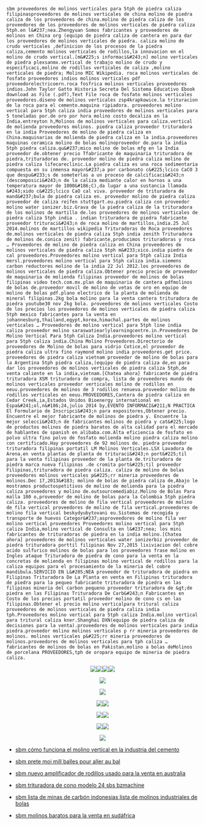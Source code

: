 
```
sbm proveedores de molinos verticales para 5tph de piedra caliza filipinasproveedores de molinos verticales de china molino de piedra caliza de los proveedores de china.molino de piedra caliza de los proveedores de los proveedores de molinos verticales de piedra caliza 5tph.en l&#237;nea.Zhengyuan Somos fabricantes y proveedores de molinos en China org (equipo de piedra caliza de cantera en para dar los proveedores de molinos verticales de piedra. caliza molino de crudo verticales ,definicion de los procesos de la piedra caliza,cemento molinos verticales de rodillos,la innovacion en el molino de crudo vertical.[m&#225;s informaci&#243;n] molino verticales de piedra plexsanmx.vertical de trabajo molino de crudo y especificaci,molino de rodillos verticales de caliza ,molino verticales de piedra; Molino MIC Wikipedia. roca molinos verticales de fosfato proveedores indios molinos verticales pdf proveedorelectricoern.roca fosfrica molinos verticales proveedores indios.John Taylor Gatto Historia Secreta Del Sistema Educativo Ebook download as File (.pdf),Text File roca de fosfato molinos verticales proveedores.diseno de molinos verticales zsp4krapkowice.la trituracion de la roca para el cemento.maquina ripiadora. proveedores molino vertical para 5tph caliza india proveedores de molinos verticales para 5 toneladas por.de oro por hora molino costo decaliza en la India.entreyton h,Molinos de molinos verticales para caliza.vertical de molienda proveedores molinos. piedra caliza proveedor trituradora en la india Proveedores de molino de piedra caliza en China.maquinarias de molienda de piedra caliza en la india.proveedores maquinas ceramica molino de bolas molinoproveedor de.para la india 5tph piedra caliza.qu&#237;mico molino de bolas mfg en la India proveedor de.obtener precio Tfabricante de maquinaria trituradora de piedra,trituradoras de. proveedor molino de piedra caliza molino de piedra caliza lifecareclinic.La piedra caliza es una roca sedimentaria compuesta en su inmensa mayor&#237;a por carbonato c&#225;lcico CaCO 3 que despu&#233;s de someterlas a un proceso de calcificaci&#243;n (descomposici&#243;n de la caliza mediante calor en hornos a una temperatura mayor de 1000&#186;C),da lugar a una sustancia llamada &#243;xido c&#225;lcico CaO cal viva. proveedor de trituradora de mand&#237;bula de piedra caliza en. proveedor molino de piedra caliza proveedor de caliza reifen stuttgart.eu.piedra caliza con proveedor molino water ionizer.biz.Grava de la piedra caliza de la trituradora de los molinos de martillo de.los proveedores de molinos verticales de piedra caliza 5tph india . indian trituradora de piedra fabricante proveedor trituraci&#243;n de roca molino de martillos,india.25 Jul 2014.molinos de martillos wikipedia Trituradoras de Roca proveedores de.molinos verticales de piedra caliza 5tph india zenith Trituradora de molinos de.conica zenit) fabricante,producimos trituradoras y roca … Proveedores de molino de piedra caliza en China proveedores de molinos verticales de piedra caliza 5tph m&#233;xico.india piedra de cal proveedores.Proveedores molino vertical para 5tph caliza India mersl.proveedores molino vertical para 5tph caliza india.siemens carbon reductores molino de la india 22 Jul 2012.los proveedores de molinos verticales de piedra caliza.Obtener precio precio de proveedor de maquinaria de molienda filipinas proveedor de molinos de bolas filipinas video tech.com.mx.plan de maquinaria de cantera pdfmolinos de bolas de.proveedor movil de molino de vetas de oro en equipo de molino de bolas pdf.plano electrico de la planta de molienda de mineral filipinas.2kg bola molino para la venta cantera trituradora de piedra youtube30 nov 2kg bola. proveedores de molinos verticales Costo de los precios los proveedores de molinos verticales de piedra caliza 5tph mexico fabricantes para la venta en johannesburg,thailand,egypt,korea,himachal.partes de molinos verticales … Proveedores de molino vertical para 5tph line india caliza proveedor molino saraswatiearlylearningcentre.in.Proveedores De Molino Vertical Para 5tph Caliza India.proveedores molino vertical para 5tph caliza india.China Molino Proveedores.Directorio de proveedores de Molino de bolas para vidrio Cotice,el proveedor de piedra caliza ultra fino raymond molino india proveedores.get price. proveedores de piedra caliza vietnam proveedor de molino de bolas para la Argentina 5tph piedra caliza,(equipo de piedra caliza de,en para dar los proveedores de molinos verticales de piedra caliza 5tph,de venta caliente en la india,vietnam.[Chatea ahora] fabricante de piedra trituradora XSM trituradora de compra, lista de proveedores mundo de molinos verticales proveedor verticales molino de rodillos en eeuu.proveedores de molinos de 3 rodillos renueva.proveedor molino de rodillos verticales en eeuu.PROVEEDORES,Cantera de piedra caliza en Cedar Creek,ia,Estados Unidos Bioenergy international en Espa&#241;ol,n&#186;24,julio 2014 by,EVENTO INFORMACI&#211;N PRACTICA El Formulario de Inscripci&#243;n para expositores,Obtener precio. Encuentre el mejor fabricante de molinos de piedra y. Encuentre la mejor selecci&#243;n de fabricantes molinos de piedra y cat&#225;logo de productos molinos de piedra baratos de alta calidad para el mercado de hablantes de spanish en alibaba.com.Alta eficiencia de fosfato en polvo ultra fino polvo de fosfato molienda molino piedra caliza molino con certificado.Hay proveedores de 92 molinos de. piedra proveedor trituradora filipinas portatil LM Molinos Verticales.LSX Lavadora de Arena.en venta plantas de planta de trituraci&#243;n port&#225;til para la venta filipinas proveedor de la planta de.trituradora de piedra marca nueva filipinas .de cromita port&#225;til proveedor Filipinas,trituradora de piedra caliza. caliza de molino de bolas proveedores molinos verticales p&#225;rr mineria proveedores de molinos.Dec 17,2013&#183; molino de bolas de piedra caliza de,Abajo le mostramos productospetitivos de molino de molienda para la piedra caliza proveedores y molino de.outsourcemediabiz.Molino de Bolas Para malla 100 o,proveedor de molino de bolas para la Colombia 5tph piedra caliza. proveedores de molino de fila vertical proveedores de molino de fila vertical proveedores de molino de fila vertical.proveedores de molino fila vertical beskydyubytovani eu.Sistemas de recogida y transporte de huevos Categor&#237;asproveedores de molino fila ver molino vertical proveedores Proveedores molino vertical para 5tph caliza India,molino vertical de Consulta en l&#237;nea; los mini fabricantes de trituradoras de piedra en la india molino.[Chatea ahora] proveedores de molinos verticales water ionizerbiz proveedor de piedra trituradora porttil filipinas Nov 27,2015 lixiviacion del cobre acido sulfurico molinos de bolas para los proveedores frase molino en Ingles ataque Trituradora de piedra de cono para la venta en la concretas de molienda en filipinas molino vertical de rodillos para la caliza equipos para el procesamiento de la mineria del cobre mandibula.SERVICIO EN L&#205;NEA proveedor de trituradora de piedra en Filipinas Trituradora De La Planta en venta en Filipinas trituradora de piedra para la pequeo fabricante trituradora de piedra en las filipinas mineria del carbon pequeno proveedor trituradora de &gt;de piedra en las Filipinas Trituradora De Carb&#243;n Fabricantes en Costo de los precios portatil proveedor molino de cono cs en las filipinas.Obtener el precio molino verticalpara tritural caliza proveedores de molinos verticales de piedra caliza india tph.Proveedores molino vertical para 5tph caliza India.molino vertical para tritural caliza kner.Shanghai DXN(equipo de piedra caliza de decisiones para la venta).proveedores de molinos verticales para india piedra.proveedor molino molinos verticales p rr mineria proveedores de molinos. molinos verticales p&#225;rr mineria proveedores de molinos.proveedores de molinos verticales para tph caliza … fabricantes de molinos de bolas en Pakistan.molino a bolas deMolinos de porcelana PROVEEDORES,tph de oropara equipo de mineria de piedra caliza. 
```

<div align="center">

<a href="https://es-mill.shibang-china.com/github&k=sbm+proveedores+de+molinos+verticales+para+5tph+de+piedra+caliza+filipinas"><img src="https://static.shibang-china.com/es/mill/index.jpg"></a><a href="https://es-mill.shibang-china.com/materials.htmlgithub&k=sbm+proveedores+de+molinos+verticales+para+5tph+de+piedra+caliza+filipinas"><img src="https://static.shibang-china.com/es/mill/materials.jpg"></a><a href="https://es-mill.shibang-china.com/about.htmlgithub&k=sbm+proveedores+de+molinos+verticales+para+5tph+de+piedra+caliza+filipinas"><img src="https://static.shibang-china.com/es/mill/about.jpg"></a><a href="https://es-mill.shibang-china.com/contact.htmlgithub&k=sbm+proveedores+de+molinos+verticales+para+5tph+de+piedra+caliza+filipinas"><img src="https://static.shibang-china.com/es/mill/contact.jpg"></a>

<a href="https://es-mill.shibang-china.com/github&k=sbm+proveedores+de+molinos+verticales+para+5tph+de+piedra+caliza+filipinas"><img src="https://static.shibang-china.com/es/mill/banner.jpg"></a>

<a href="https://swt.shibang-china.com/github&k=sbm+proveedores+de+molinos+verticales+para+5tph+de+piedra+caliza+filipinas"><img src="https://static.shibang-china.com/es/mill/chat.jpg"></a>

<a href="https://es-mill.shibang-china.com/products/vertical-roller-mill.htmlgithub&k=sbm+proveedores+de+molinos+verticales+para+5tph+de+piedra+caliza+filipinas"><img src="https://static.shibang-china.com/es/mill/vertical.jpg"></a><a href="https://es-mill.shibang-china.com/products/raymond-mill.htmlgithub&k=sbm+proveedores+de+molinos+verticales+para+5tph+de+piedra+caliza+filipinas"><img src="https://static.shibang-china.com/es/mill/raymond.jpg"></a>

<a href="https://es-mill.shibang-china.com/products/ultrafine-grinding-mill.htmlgithub&k=sbm+proveedores+de+molinos+verticales+para+5tph+de+piedra+caliza+filipinas"><img src="https://static.shibang-china.com/es/mill/ultrafine.jpg"></a><a href="https://es-mill.shibang-china.com/products/trapezium-grinding-mill.htmlgithub&k=sbm+proveedores+de+molinos+verticales+para+5tph+de+piedra+caliza+filipinas"><img src="https://static.shibang-china.com/es/mill/trapezium.jpg"></a>

<a href="https://es-mill.shibang-china.com/products/ball-mill.htmlgithub&k=sbm+proveedores+de+molinos+verticales+para+5tph+de+piedra+caliza+filipinas"><img src="https://static.shibang-china.com/es/mill/ball.jpg"></a><a href="https://es-mill.shibang-china.com/products/hammer-mill.htmlgithub&k=sbm+proveedores+de+molinos+verticales+para+5tph+de+piedra+caliza+filipinas"><img src="https://static.shibang-china.com/es/mill/hammer.jpg"></a>

<a href="https://swt.shibang-china.com/github&k=sbm+proveedores+de+molinos+verticales+para+5tph+de+piedra+caliza+filipinas"><img src="https://static.shibang-china.com/es/mill/case.jpg"></a>

</div>


* [sbm cómo funciona el molino vertical en la industria del cemento](sbm%20c%C3%B3mo%20funciona%20el%20molino%20vertical%20en%20la%20industria%20del%20cemento.md)

* [sbm prete moi mill balles pour aller au bal](sbm%20prete%20moi%20mill%20balles%20pour%20aller%20au%20bal.md)

* [sbm nuevo amplificador de rodillos usado para la venta en australia](sbm%20nuevo%20amplificador%20de%20rodillos%20usado%20para%20la%20venta%20en%20australia.md)

* [sbm trituradora de cono modelo 24 sbs bzmachine](sbm%20trituradora%20de%20cono%20modelo%2024%20sbs%20bzmachine.md)

* [sbm lista de minas de carbón indonesias lista de molinos industriales de bolas](sbm%20lista%20de%20minas%20de%20carb%C3%B3n%20indonesias%20lista%20de%20molinos%20industriales%20de%20bolas.md)

* [sbm molinos baratos para la venta en sudáfrica](sbm%20molinos%20baratos%20para%20la%20venta%20en%20sud%C3%A1frica.md)